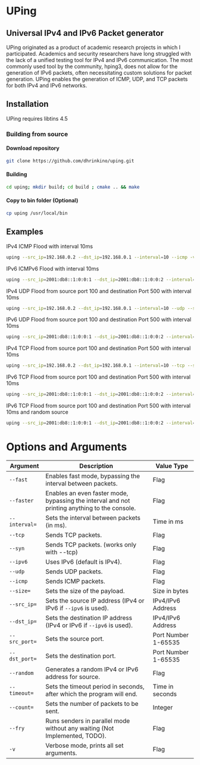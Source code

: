 # UPing
## Universal IPv4 and IPv6 Packet generator

UPing originated as a product of academic research projects in which I participated. Academics and security researchers have long struggled with the lack of a unified testing tool for IPv4 and IPv6 communication. The most commonly used tool by the community, hping3, does not allow for the generation of IPv6 packets, often necessitating custom solutions for packet generation. UPing enables the generation of ICMP, UDP, and TCP packets for both IPv4 and IPv6 networks.

## Installation

UPing requires libtins 4.5

### Building from source
#### Download repository
```bash
git clone https://github.com/dhrinkino/uping.git
```
#### Building
```bash
cd uping; mkdir build; cd build ; cmake .. && make 
```
#### Copy to bin folder (Optional)
```bash
cp uping /usr/local/bin
```

## Examples 

IPv4 ICMP Flood with interval 10ms 
```bash
uping --src_ip=192.168.0.2 --dst_ip=192.168.0.1 --interval=10 --icmp -v 
```

IPv6 ICMPv6 Flood with interval 10ms
```bash
uping --src_ip=2001:db8::1:0:0:1 --dst_ip=2001:db8::1:0:0:2 --interval=1000 --icmp --ipv6 -v 
```

IPv4 UDP Flood from source port 100 and destination Port 500 with interval 10ms
```bash
uping --src_ip=192.168.0.2 --dst_ip=192.168.0.1 --interval=10 --udp --src_port=100 --dst_port=500 -v
```

IPv6 UDP Flood from source port 100 and destination Port 500 with interval 10ms
```bash
uping --src_ip=2001:db8::1:0:0:1 --dst_ip=2001:db8::1:0:0:2 --interval=10 --udp --src_port=100 --dst_port=500 --ipv6 -v

```
IPv4 TCP Flood from source port 100 and destination Port 500 with interval 10ms
```bash
uping --src_ip=192.168.0.2 --dst_ip=192.168.0.1 --interval=10 --tcp --src_port=100 --dst_port=500 --ipv6 -v 

```
IPv6 TCP Flood from source port 100 and destination Port 500 with interval 10ms
```bash
uping --src_ip=2001:db8::1:0:0:1 --dst_ip=2001:db8::1:0:0:2 --interval=10 --tcp --src_port=100 --dst_port=500 --ipv6 -v 
```

IPv6 TCP Flood from source port 100 and destination Port 500 with interval 10ms and random source
```bash
uping --src_ip=2001:db8::1:0:0:1 --dst_ip=2001:db8::1:0:0:2 --interval=10 --tcp --src_port=100 --dst_port=500 --ipv6 -v --random
```

# Options and Arguments

| Argument      | Description                                                                                   | Value Type          |
|---------------|-----------------------------------------------------------------------------------------------|---------------------|
| `--fast`      | Enables fast mode, bypassing the interval between packets.                                    | Flag                |
| `--faster`    | Enables an even faster mode, bypassing the interval and not printing anything to the console. | Flag                |
| `--interval=` | Sets the interval between packets (in ms).                                                    | Time in ms          |
| `--tcp`       | Sends TCP packets.                                                                            | Flag                |
| `--syn`       | Sends TCP packets. (works only with --tcp)                                                    | Flag                |
| `--ipv6`      | Uses IPv6 (default is IPv4).                                                                  | Flag                |
| `--udp`       | Sends UDP packets.                                                                            | Flag                |
| `--icmp`      | Sends ICMP packets.                                                                           | Flag                |
| `--size=`     | Sets the size of the payload.                                                                 | Size in bytes       |
| `--src_ip=`   | Sets the source IP address (IPv4 or IPv6 if `--ipv6` is used).                                | IPv4/IPv6 Address   |
| `--dst_ip=`   | Sets the destination IP address (IPv4 or IPv6 if `--ipv6` is used).                           | IPv4/IPv6 Address   |
| `--src_port=` | Sets the source port.                                                                         | Port Number 1-65535 |
| `--dst_port=` | Sets the destination port.                                                                    | Port Number 1-65535 |
| `--random`    | Generates a random IPv4 or IPv6 address for source.                                           | Flag                |
| `--timeout=`  | Sets the timeout period in seconds, after which the program will end.                         | Time in seconds     |
| `--count=`    | Sets the number of packets to be sent.                                                        | Integer             |
| `--fry`       | Runs senders in parallel mode without any waiting (Not Implemented, TODO).                    | Flag                |
| `-v`          | Verbose mode, prints all set arguments.                                                       | Flag                |
